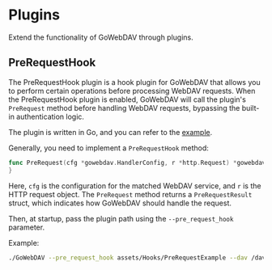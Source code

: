 # Plugins

Extend the functionality of GoWebDAV through plugins.

## PreRequestHook

The PreRequestHook plugin is a hook plugin for GoWebDAV that allows you to perform certain operations before processing WebDAV requests. When the PreRequestHook plugin is enabled, GoWebDAV will call the plugin's `PreRequest` method before handling WebDAV requests, bypassing the built-in authentication logic.

The plugin is written in Go, and you can refer to the [example](../assets/Plugins/PreRequestExample).

Generally, you need to implement a `PreRequestHook` method:

```go
func PreRequest(cfg *gowebdav.HandlerConfig, r *http.Request) *gowebdav.PreRequestResult {
}
```

Here, `cfg` is the configuration for the matched WebDAV service, and `r` is the HTTP request object. The `PreRequest` method returns a `PreRequestResult` struct, which indicates how GoWebDAV should handle the request.

Then, at startup, pass the plugin path using the `--pre_request_hook` parameter.

Example:

```sh
./GoWebDAV --pre_request_hook assets/Hooks/PreRequestExample --dav /dav1,./dir1,null,null,true;/dav2,./dir2,null,null,true
```
